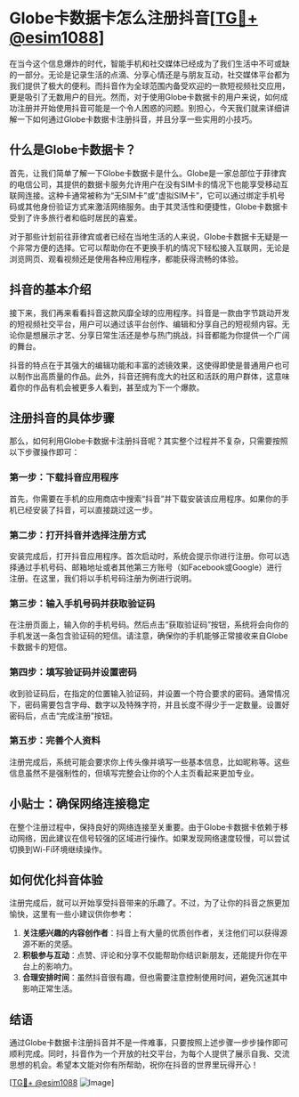 # Globe卡数据卡怎么注册抖音[[TG💪+ @esim1088](https://t.me/s/esim1088)]

在当今这个信息爆炸的时代，智能手机和社交媒体已经成为了我们生活中不可或缺的一部分。无论是记录生活的点滴、分享心情还是与朋友互动，社交媒体平台都为我们提供了极大的便利。而抖音作为全球范围内备受欢迎的一款短视频社交应用，更是吸引了无数用户的目光。然而，对于使用Globe卡数据卡的用户来说，如何成功注册并开始使用抖音可能是一个令人困惑的问题。别担心，今天我们就来详细讲解一下如何通过Globe卡数据卡注册抖音，并且分享一些实用的小技巧。

## 什么是Globe卡数据卡？

首先，让我们简单了解一下Globe卡数据卡是什么。Globe是一家总部位于菲律宾的电信公司，其提供的数据卡服务允许用户在没有SIM卡的情况下也能享受移动互联网连接。这种卡通常被称为“无SIM卡”或“虚拟SIM卡”，它可以通过绑定手机号码或其他身份验证方式来激活网络服务。由于其灵活性和便捷性，Globe卡数据卡受到了许多旅行者和临时居民的喜爱。

对于那些计划前往菲律宾或者已经在当地生活的人来说，Globe卡数据卡无疑是一个非常方便的选择。它可以帮助你在不更换手机的情况下轻松接入互联网，无论是浏览网页、观看视频还是使用各种应用程序，都能获得流畅的体验。

## 抖音的基本介绍

接下来，我们再来看看抖音这款风靡全球的应用程序。抖音是一款由字节跳动开发的短视频社交平台，用户可以通过该平台创作、编辑和分享自己的短视频内容。无论你是想展示才艺、分享日常生活还是参与热门挑战，抖音都能为你提供一个广阔的舞台。

抖音的特点在于其强大的编辑功能和丰富的滤镜效果，这使得即使是普通用户也可以制作出高质量的作品。此外，抖音还拥有庞大的社区和活跃的用户群体，这意味着你的作品有机会被更多人看到，甚至成为下一个爆款。

## 注册抖音的具体步骤

那么，如何利用Globe卡数据卡注册抖音呢？其实整个过程并不复杂，只需要按照以下步骤操作即可：

### 第一步：下载抖音应用程序

首先，你需要在手机的应用商店中搜索“抖音”并下载安装该应用程序。如果你的手机已经安装了抖音，可以直接跳过这一步。

### 第二步：打开抖音并选择注册方式

安装完成后，打开抖音应用程序。首次启动时，系统会提示你进行注册。你可以选择通过手机号码、邮箱地址或者其他第三方账号（如Facebook或Google）进行注册。在这里，我们将以手机号码注册为例进行说明。

### 第三步：输入手机号码并获取验证码

在注册页面上，输入你的手机号码。然后点击“获取验证码”按钮，系统将会向你的手机发送一条包含验证码的短信。请注意，确保你的手机能够正常接收来自Globe卡数据卡的短信。

### 第四步：填写验证码并设置密码

收到验证码后，在指定的位置输入验证码，并设置一个符合要求的密码。通常情况下，密码需要包含字母、数字以及特殊字符，并且长度不得少于一定数量。设置好密码后，点击“完成注册”按钮。

### 第五步：完善个人资料

注册完成后，系统可能会要求你上传头像并填写一些基本信息，比如昵称等。这些信息虽然不是强制性的，但填写完整会让你的个人主页看起来更加专业。

## 小贴士：确保网络连接稳定

在整个注册过程中，保持良好的网络连接至关重要。由于Globe卡数据卡依赖于移动网络，因此建议在信号较强的区域进行操作。如果发现网络速度较慢，可以尝试切换到Wi-Fi环境继续操作。

## 如何优化抖音体验

注册完成后，就可以开始享受抖音带来的乐趣了。不过，为了让你的抖音之旅更加愉快，这里有一些小建议供你参考：

1. **关注感兴趣的内容创作者**：抖音上有大量的优质创作者，关注他们可以获得源源不断的灵感。
2. **积极参与互动**：点赞、评论和分享不仅能帮助你结识新朋友，还能提升你在平台上的影响力。
3. **合理安排时间**：虽然抖音很有趣，但也需要注意控制使用时间，避免沉迷其中影响正常生活。

## 结语

通过Globe卡数据卡注册抖音并不是一件难事，只要按照上述步骤一步步操作即可顺利完成。同时，抖音作为一个开放的社交平台，为每个人提供了展示自我、交流思想的机会。希望本文能对你有所帮助，祝你在抖音的世界里玩得开心！

[[TG💪+ @esim1088](https://t.me/s/esim1088) ![Image](https://i.postimg.cc/4NQfJmqS/Snipaste-2025-05-13-00-14-12.png)]